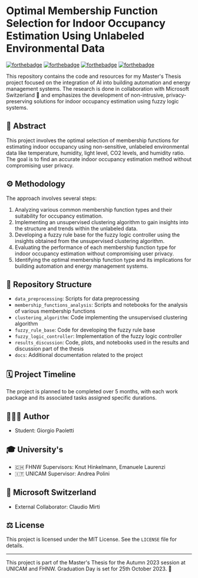 # Optimal Membership Function Selection for Indoor Occupancy Estimation Using Unlabeled Environmental Data

  [![forthebadge](https://forthebadge.com/images/badges/built-with-science.svg)](https://forthebadge.com)
  [![forthebadge](https://forthebadge.com/images/badges/you-didnt-ask-for-this.svg)](https://forthebadge.com)
  [![forthebadge](https://forthebadge.com/images/badges/made-with-python.svg)](https://forthebadge.com)
  [![forthebadge](https://forthebadge.com/images/badges/powered-by-coffee.svg)](https://forthebadge.com)
  
This repository contains the code and resources for my Master's Thesis project focused on the integration of AI into building automation and energy management systems. The research is done in collaboration with Microsoft Switzerland 🤝 and emphasizes the development of non-intrusive, privacy-preserving solutions for indoor occupancy estimation using fuzzy logic systems.

## 📜 Abstract

This project involves the optimal selection of membership functions for estimating indoor occupancy using non-sensitive, unlabeled environmental data like temperature, humidity, light level, CO2 levels, and humidity ratio. The goal is to find an accurate indoor occupancy estimation method without compromising user privacy.

## ⚙️ Methodology

The approach involves several steps:

1. Analyzing various common membership function types and their suitability for occupancy estimation.
2. Implementing an unsupervised clustering algorithm to gain insights into the structure and trends within the unlabeled data.
3. Developing a fuzzy rule base for the fuzzy logic controller using the insights obtained from the unsupervised clustering algorithm.
4. Evaluating the performance of each membership function type for indoor occupancy estimation without compromising user privacy.
5. Identifying the optimal membership function type and its implications for building automation and energy management systems.

## 📁 Repository Structure

- `data_preprocessing`: Scripts for data preprocessing
- `membership_functions_analysis`: Scripts and notebooks for the analysis of various membership functions
- `clustering_algorithm`: Code implementing the unsupervised clustering algorithm
- `fuzzy_rule_base`: Code for developing the fuzzy rule base
- `fuzzy_logic_controller`: Implementation of the fuzzy logic controller
- `results_discussion`: Code, plots, and notebooks used in the results and discussion part of the thesis
- `docs`: Additional documentation related to the project

## 🗓️ Project Timeline

The project is planned to be completed over 5 months, with each work package and its associated tasks assigned specific durations.

## 🧑🏻‍💻 Author
- Student: Giorgio Paoletti

## 🎓 University's
- 🇨🇭 FHNW Supervisors: Knut Hinkelmann, Emanuele Laurenzi
- 🇮🇹 UNICAM Supervisor: Andrea Polini

## 🏢 Microsoft Switzerland
- External Collaborator: Claudio Mirti

## ⚖️ License

This project is licensed under the MIT License. See the `LICENSE` file for details.

---

This project is part of the Master's Thesis for the Autumn 2023 session at UNICAM and FHNW. Graduation Day is set for 25th October 2023. 🎉
